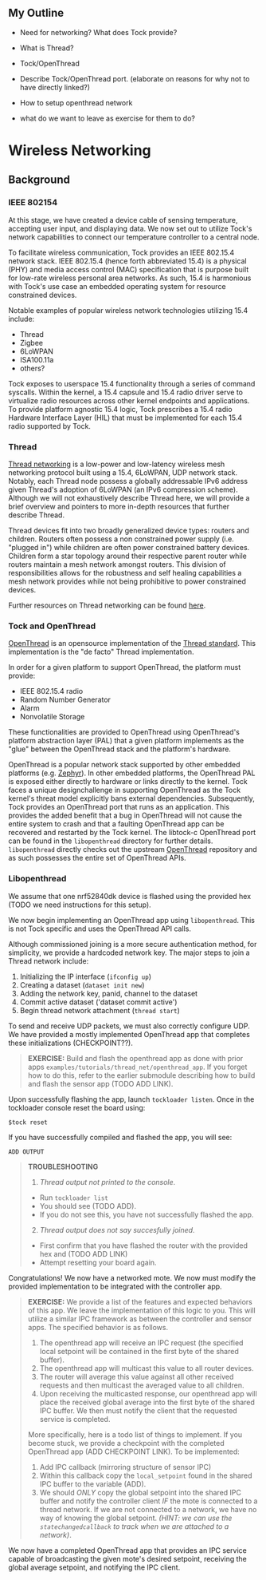 ## My Outline

- Need for networking? What does Tock provide?
- What is Thread?
- Tock/OpenThread
- Describe Tock/OpenThread port. (elaborate on reasons for why not to have directly linked?)

- How to setup openthread network
- what do we want to leave as exercise for them to do?

# Wireless Networking

## Background 

### IEEE 802154
At this stage, we have created a device cable of sensing temperature, accepting user input, 
and displaying data. We now set out to utilize Tock's network capabilities to connect
our temperature controller to a central node.

To facilitate wireless communication, Tock provides an IEEE 802.15.4 network stack. 
IEEE 802.15.4 (hence forth abbreviated 15.4) is a physical (PHY) and media access
control (MAC) specification that is purpose built for low-rate wireless personal
area networks. As such, 15.4 is harmonious with Tock's use case an embedded operating
system for resource constrained devices.

Notable examples of popular wireless network technologies utilizing 15.4 include:
- Thread
- Zigbee
- 6LoWPAN
- ISA100.11a
- others?

Tock exposes to userspace 15.4 functionality through a series of command syscalls. Within 
the kernel, a 15.4 capsule and 15.4 radio driver serve to virtualize radio resources
across other kernel endpoints and applications. To provide platform agnostic 15.4 logic, Tock
prescribes a 15.4 radio Hardware Interface Layer (HIL) that must be implemented for each 15.4
radio supported by Tock.

### Thread

[Thread networking](https://www.threadgroup.org) is a low-power and low-latency wireless
mesh networking protocol built using a 15.4, 6LoWPAN, UDP network stack. Notably, each 
Thread node possess a globally addressable IPv6 address given Thread's adoption of 
6LoWPAN (an IPv6 compression scheme). Although we will not exhaustively describe Thread
here, we will provide a brief overview and pointers to more in-depth resources that
further describe Thread. 

Thread devices fit into two broadly generalized device types: routers and children. Routers
often possess a non constrained power supply (i.e. "plugged in") while children are often
power constrained battery devices. Children form a star topology around their respective 
parent router while routers maintain a mesh network amongst routers. This division of
responsibilities allows for the robustness and self healing capabilities a mesh network
provides while not being prohibitive to power constrained devices.  

Further resources on Thread networking can be found [here](https://openthread.io/guides/thread-primer).

### Tock and OpenThread

[OpenThread](https://github.com/openthread/openthread) is an opensource implementation of 
the [Thread standard](https://www.threadgroup.org/). This implementation is the
"de facto" Thread implementation.

In order for a given platform to support OpenThread, the platform must provide:
  - IEEE 802.15.4 radio
  - Random Number Generator
  - Alarm
  - Nonvolatile Storage

These functionalities are provided to OpenThread using OpenThread's platform abstraction
layer (PAL) that a given platform implements as the "glue" between the OpenThread stack
and the platform's hardware. 

OpenThread is a popular network stack supported by other embedded platforms (e.g.
[Zephyr](https://github.com/zephyrproject-rtos/zephyr)). In other embedded platforms,
the OpenThread PAL is exposed either directly to hardware or links directly to
the kernel. Tock faces a unique designchallenge in supporting OpenThread as the
Tock kernel's threat model explicitly bans external dependencies. Subsequently,
Tock provides an OpenThread port that runs as an application. This provides the
added benefit that a bug in OpenThread will not cause the entire system to crash
and that a faulting OpenThread app can be recovered and restarted by the Tock
kernel. The libtock-c OpenThread port can be found in the `libopenthread` directory
for further details. `libopenthread` directly checks out the upstream 
[OpenThread](https://github.com/openthread/openthread) repository and as such
possesses the entire set of OpenThread APIs. 

### Libopenthread

We assume that one nrf52840dk device is flashed using the provided hex (TODO we 
need instructions for this setup).

We now begin implementing an OpenThread app using `libopenthread`. This is not Tock 
specific and uses the OpenThread API calls. 

Although commissioned joining is a more secure authentication method, for simplicity,
we provide a hardcoded network key. The major steps to join a Thread network include:

  1. Initializing the IP interface (`ifconfig up`)
  2. Creating a dataset (`dataset init new`)
  3. Adding the network key, panid, channel to the dataset
  4. Commit active dataset ('dataset commit active')
  5. Begin thread network attachment (`thread start`)

To send and receive UDP packets, we must also correctly configure UDP. We have provided
a mostly implemented OpenThread app that completes these initializations (CHECKPOINT??).

> **EXERCISE:** Build and flash the openthread app as done with prior apps
> `examples/tutorials/thread_net/openthread_app`. If you forget how to do this, refer to 
> the earlier submodule describing how to build and flash the sensor app (TODO ADD LINK).

Upon successfully flashing the app, launch `tockloader listen`. Once in the tockloader
console reset the board using:
```
$tock reset
``` 

If you have successfully compiled and flashed the app, you will see:

```
ADD OUTPUT
```

> **TROUBLESHOOTING** 
> 1. _Thread output not printed to the console_.
> 	- Run `tockloader list`
> 	- You should see (TODO ADD).
> 	- If you do not see this, you have not successfully flashed the app.
> 2. _Thread output does not say succesfully joined_.
> 	- First confirm that you have flashed the router with the provided
>   	    hex and (TODO ADD LINK) 
> 	- Attempt resetting your board again.


Congratulations! We now have a networked mote. We now must modify the provided 
implementation to be integrated with the controller app.

> **EXERCISE:** We provide a list of the features and expected behaviors of this 
> app. We leave the implementation of this logic to you. This will utilize a similar
> IPC framework as between the controller and sensor apps. The specified behavior is 
> as follows. 
> 1. The openthread app will receive an IPC request (the specified local setpoint will
>    be contained in the first byte of the shared buffer).
> 2. The openthread app will multicast this value to all router devices.
> 3. The router will average this value against all other received requests and 
>    then multicast the averaged value to all children.
> 4. Upon receiving the multicasted response, our openthread app will place
>    the received global average into the first byte of the shared IPC buffer. 
>    We then must notify the client that the requested service is completed.
> 
> More specifically, here is a todo list of things to implement. If you become stuck, 
> we provide a checkpoint with the completed OpenThread app (ADD CHECKPOINT LINK).
> To be implemented:
> 1. Add IPC callback (mirroring structure of sensor IPC)
> 2. Within this callback copy the `local_setpoint` found in the shared 
>    IPC buffer to the variable (ADD).
> 3. We should _ONLY_ copy the global setpoint into the shared IPC buffer and 
>    notify the controller client _IF_ the mote is connected to 
>    a thread network. If we are not connected to a network, we have no way of 
>    knowing the global setpoint.  _(HINT: we can use the `statechangedcallback`
>    to track when we are attached to a network)_.

We now have a completed OpenThread app that provides an IPC service capable of broadcasting
the given mote's desired setpoint, receiving the global average setpoint, and notifying
the IPC client. 
